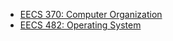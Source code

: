 - [EECS 370: Computer Organization](./eecs370/370review.md)
- [EECS 482: Operating System](./eecs482/482review.md)